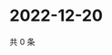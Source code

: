 # 2022-12-20

共 0 条

<!-- BEGIN WEIBO -->
<!-- 最后更新时间 Tue Dec 20 2022 07:14:09 GMT+0800 (China Standard Time) -->

<!-- END WEIBO -->
